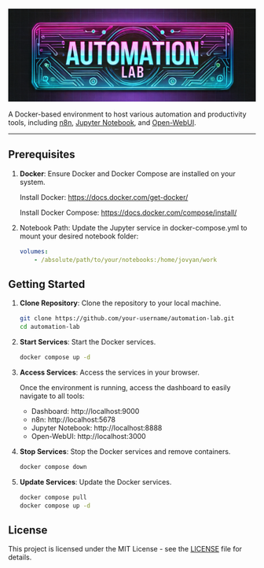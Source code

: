 ![Automation Lab](documentation/img/logo.png)

A Docker-based environment to host various automation and productivity tools, including [n8n](https://n8n.io), [Jupyter Notebook](https://jupyter.org), and [Open-WebUI](https://github.com/open-webui/open-webui).

---

## Prerequisites

1. **Docker**: Ensure Docker and Docker Compose are installed on your system.

   Install Docker:
   https://docs.docker.com/get-docker/

   Install Docker Compose:
   https://docs.docker.com/compose/install/

2.	Notebook Path: Update the Jupyter service in docker-compose.yml to mount your desired notebook folder:

    ```yaml
    volumes:
        - /absolute/path/to/your/notebooks:/home/jovyan/work
    ```

## Getting Started

1. **Clone Repository**: Clone the repository to your local machine.

    ```bash
    git clone https://github.com/your-username/automation-lab.git
    cd automation-lab
    ```
2. **Start Services**: Start the Docker services.

    ```bash
    docker compose up -d
    ```

3. **Access Services**: Access the services in your browser.

    Once the environment is running, access the dashboard to easily navigate to all tools:

    * Dashboard: http://localhost:9000
    * n8n: http://localhost:5678
    * Jupyter Notebook: http://localhost:8888
    * Open-WebUI: http://localhost:3000

4. **Stop Services**: Stop the Docker services and remove containers.

    ```bash
    docker compose down
    ```

5. **Update Services**: Update the Docker services.

    ```bash
    docker compose pull
    docker compose up -d
    ```

## License

This project is licensed under the MIT License - see the [LICENSE](LICENSE) file for details.
